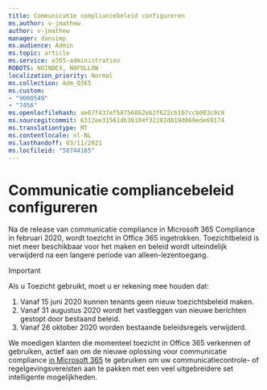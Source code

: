 ```yaml
---
title: Communicatie compliancebeleid configureren
ms.author: v-jmathew
author: v-jmathew
manager: dansimp
ms.audience: Admin
ms.topic: article
ms.service: o365-administration
ROBOTS: NOINDEX, NOFOLLOW
localization_priority: Normal
ms.collection: Adm_O365
ms.custom:
- "9000549"
- "7456"
ms.openlocfilehash: ae07f437ef50756862eb2f622cb107ccb003c9c9
ms.sourcegitcommit: 6312ee31561db36104f32282d019d069ede69174
ms.translationtype: MT
ms.contentlocale: nl-NL
ms.lasthandoff: 03/11/2021
ms.locfileid: "50744165"
---
```

# <a name="configure-communication-compliance-policies"></a>Communicatie compliancebeleid configureren

Na de release van communicatie compliance in Microsoft 365 Compliance in februari 2020, wordt toezicht in Office 365 ingetrokken. Toezichtbeleid is niet meer beschikbaar voor het maken en beleid wordt uiteindelijk verwijderd na een langere periode van alleen-lezentoegang.

> [!IMPORTANT]
> Als u Toezicht gebruikt, moet u er rekening mee houden dat:
>
> 1. Vanaf 15 juni 2020 kunnen tenants geen nieuw toezichtsbeleid maken.
> 2. Vanaf 31 augustus 2020 wordt het vastleggen van nieuwe berichten gestopt door bestaand beleid.
> 3. Vanaf 26 oktober 2020 worden bestaande beleidsregels verwijderd.

We moedigen klanten die momenteel toezicht in Office 365 verkennen of gebruiken, actief aan om de nieuwe oplossing voor communicatie compliance [in Microsoft 365](https://go.microsoft.com/fwlink/?linkid=2128593) te gebruiken om uw communicatiecontrole- of regelgevingsvereisten aan te pakken met een veel uitgebreidere set intelligente mogelijkheden.
